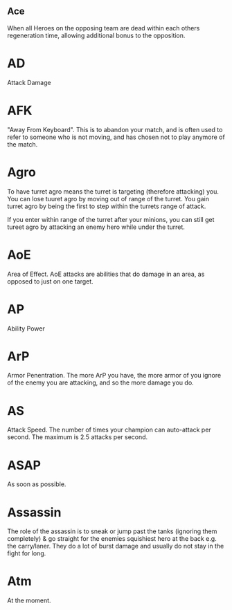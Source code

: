 ## Ace

When all Heroes on the opposing team are dead within each others regeneration time, allowing additional bonus to the opposition.

# AD

Attack Damage

# AFK

"Away From Keyboard". This is to abandon your match, and is often used to refer to someone who is not moving, and has chosen not to play anymore of the match.

# Agro

To have turret agro means the turret is targeting \(therefore attacking\) you. You can lose tuuret agro by moving out of range of the turret. You gain turret agro by being the first to step within the turrets range of attack. 

If you enter within range of the turret after your minions, you can still get tureet agro by attacking an enemy hero while under the turret.

# AoE

Area of Effect. AoE attacks are abilities that do damage in an area, as opposed to just on one target.

# AP

Ability Power

# ArP

Armor Penentration. The more ArP you have, the more armor of you ignore of the enemy you are attacking, and so the more damage you do.

# AS

Attack Speed. The number of times your champion can auto-attack per second. The maximum is 2.5 attacks per second.

# ASAP

As soon as possible.

# Assassin

The role of the assassin is to sneak or jump past the tanks \(ignoring them completely\) & go straight for the enemies squishiest hero at the back e.g. the carry/laner. They do a lot of burst damage and usually do not stay in the fight for long. 

# Atm

At the moment.



